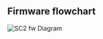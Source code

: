 ## Firmware flowchart
![SC2 fw Diagram](https://github.com/stefanolucchesini/boiler_controller/assets/79793490/5d7439e3-6b69-4fd5-b013-7eb1c0459d7b)
